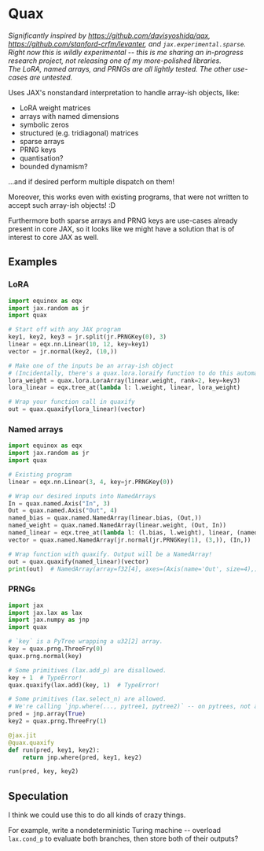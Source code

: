 # Quax

*Significantly inspired by https://github.com/davisyoshida/qax, https://github.com/stanford-crfm/levanter, and `jax.experimental.sparse`.*  
*Right now this is wildly experimental -- this is me sharing an in-progress research project, not releasing one of my more-polished libraries.*  
*The LoRA, named arrays, and PRNGs are all lightly tested. The other use-cases are untested.*

Uses JAX's nonstandard interpretation to handle array-ish objects, like:

- LoRA weight matrices
- arrays with named dimensions
- symbolic zeros
- structured (e.g. tridiagonal) matrices
- sparse arrays
- PRNG keys
- quantisation?
- bounded dynamism?

...and if desired perform multiple dispatch on them!

Moreover, this works even with existing programs, that were not written to accept such array-ish objects! :D

Furthermore both sparse arrays and PRNG keys are use-cases already present in core JAX, so it looks like we might have a solution that is of interest to core JAX as well.

## Examples

### LoRA

```python
import equinox as eqx
import jax.random as jr
import quax

# Start off with any JAX program
key1, key2, key3 = jr.split(jr.PRNGKey(0), 3)
linear = eqx.nn.Linear(10, 12, key=key1)
vector = jr.normal(key2, (10,))

# Make one of the inputs be an array-ish object
# (Incidentally, there's a quax.lora.loraify function to do this automatically.)
lora_weight = quax.lora.LoraArray(linear.weight, rank=2, key=key3)
lora_linear = eqx.tree_at(lambda l: l.weight, linear, lora_weight)

# Wrap your function call in quaxify
out = quax.quaxify(lora_linear)(vector)
```

### Named arrays

```python
import equinox as eqx
import jax.random as jr
import quax

# Existing program
linear = eqx.nn.Linear(3, 4, key=jr.PRNGKey(0))

# Wrap our desired inputs into NamedArrays
In = quax.named.Axis("In", 3)
Out = quax.named.Axis("Out", 4)
named_bias = quax.named.NamedArray(linear.bias, (Out,))
named_weight = quax.named.NamedArray(linear.weight, (Out, In))
named_linear = eqx.tree_at(lambda l: (l.bias, l.weight), linear, (named_bias, named_weight))
vector = quax.named.NamedArray(jr.normal(jr.PRNGKey(1), (3,)), (In,))

# Wrap function with quaxify. Output will be a NamedArray!
out = quax.quaxify(named_linear)(vector)
print(out)  # NamedArray(array=f32[4], axes=(Axis(name='Out', size=4),))
```

### PRNGs

```python
import jax
import jax.lax as lax
import jax.numpy as jnp
import quax

# `key` is a PyTree wrapping a u32[2] array.
key = quax.prng.ThreeFry(0)
quax.prng.normal(key)

# Some primitives (lax.add_p) are disallowed.
key + 1  # TypeError!
quax.quaxify(lax.add)(key, 1)  # TypeError!

# Some primitives (lax.select_n) are allowed.
# We're calling `jnp.where(..., pytree1, pytree2)` -- on pytrees, not arrays!
pred = jnp.array(True)
key2 = quax.prng.ThreeFry(1)

@jax.jit
@quax.quaxify
def run(pred, key1, key2):
    return jnp.where(pred, key1, key2)

run(pred, key, key2)
```

## Speculation

I think we could use this to do all kinds of crazy things.

For example, write a nondeterministic Turing machine -- overload `lax.cond_p` to evaluate both branches, then store both of their outputs?

